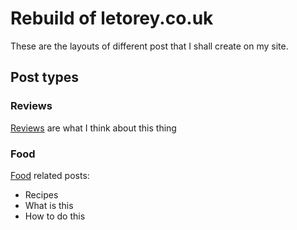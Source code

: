 # Rebuild of letorey.co.uk

These are the layouts of different post that I shall create on my site.

## Post types

### Reviews

[Reviews](/post-types/reviews/reviews.md) are what I think about this thing

### Food

[Food](/post-types/food/food.md) related posts:

- Recipes
- What is this
- How to do this
